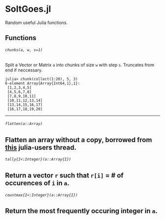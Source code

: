 # SoItGoes.jl
Random useful Julia functions.

## Functions
###### `chunks(a, w, s=1)`
Split a Vector or Matrix `a` into chunks of size `w` with step `s`. Truncates from end if neccessary.
```
julia> chunk(collect(1:20), 5, 3)
6-element Array{Array{Int64,1},1}:
 [1,2,3,4,5]     
 [4,5,6,7,8]     
 [7,8,9,10,11]   
 [10,11,12,13,14]
 [13,14,15,16,17]
 [16,17,18,19,20]
```
---

###### `flatten(a::Array)`
Flatten an array without a copy, borrowed from [this](https://groups.google.com/d/msg/julia-users/1QrIhbRA8hs/9PcNeO2N9wQJ) julia-users thread.
---

###### `tally{I<:Integer}(a::Array{I})`
Return a vector `r` such that `r[i]` = # of occurences of `i` in `a`.
---

###### `countmax{I<:Integer}(a::Array{I})`
Return the most frequently occuring integer in `a`.
---

